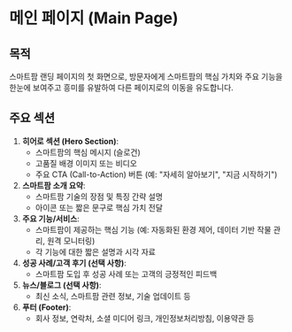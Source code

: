 # 메인 페이지 (Main Page)

## 목적
스마트팜 랜딩 페이지의 첫 화면으로, 방문자에게 스마트팜의 핵심 가치와 주요 기능을 한눈에 보여주고 흥미를 유발하여 다른 페이지로의 이동을 유도합니다.

## 주요 섹션
1.  **히어로 섹션 (Hero Section)**:
    *   스마트팜의 핵심 메시지 (슬로건)
    *   고품질 배경 이미지 또는 비디오
    *   주요 CTA (Call-to-Action) 버튼 (예: "자세히 알아보기", "지금 시작하기")
2.  **스마트팜 소개 요약**:
    *   스마트팜 기술의 장점 및 특징 간략 설명
    *   아이콘 또는 짧은 문구로 핵심 가치 전달
3.  **주요 기능/서비스**:
    *   스마트팜이 제공하는 핵심 기능 (예: 자동화된 환경 제어, 데이터 기반 작물 관리, 원격 모니터링)
    *   각 기능에 대한 짧은 설명과 시각 자료
4.  **성공 사례/고객 후기 (선택 사항)**:
    *   스마트팜 도입 후 성공 사례 또는 고객의 긍정적인 피드백
5.  **뉴스/블로그 (선택 사항)**:
    *   최신 소식, 스마트팜 관련 정보, 기술 업데이트 등
6.  **푸터 (Footer)**:
    *   회사 정보, 연락처, 소셜 미디어 링크, 개인정보처리방침, 이용약관 등